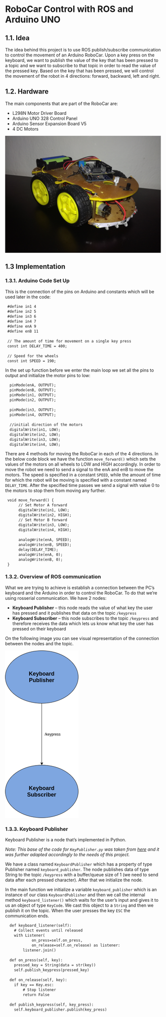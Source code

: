 # RoboCar Control with ROS and Arduino UNO

## 1.1. Idea

The idea behind this project is to use ROS publish/subscribe communication to control the movement of an Arduino RoboCar. Upon a key press on the keyboard, we want to publish the value of the key that has been pressed to a topic and we want to subscribe to that topic in order to read the value of the pressed key. Based on the key that has been pressed, we will control the movement of the robot in 4 directions: forward, backward, left and right.


## 1.2. Hardware
The main components that are part of the RoboCar are:
- L298N Motor Driver Board
- Arduino UNO 328 Control Panel
- Arduino Sensor Expansion Board V5
- 4 DC Motors

<img src="Images/RoboCar.jpg" alt="RoboCar" width="600"/>

## 1.3 Implementation

### 1.3.1. Arduino Code Set Up

This is the connection of the pins on Arduino and constants which will be used later in the code:

     #define in1 4
     #define in2 5
     #define in3 6
     #define in4 7 
     #define enA 9 
     #define enB 11 
     
     // The amount of time for movement on a single key press
     const int DELAY_TIME = 400;
    
     // Speed for the wheels
     const int SPEED = 190;
     
In the set up function before we enter the main loop we set all the pins to output and initialize the motor pins to low:
      
      pinMode(enA, OUTPUT);
      pinMode(enB, OUTPUT);
      pinMode(in1, OUTPUT);
      pinMode(in2, OUTPUT);
      
      pinMode(in3, OUTPUT);
      pinMode(in4, OUTPUT);
    
      //initial direction of the motors
      digitalWrite(in1, LOW);
      digitalWrite(in2, LOW);
      digitalWrite(in3, LOW);
      digitalWrite(in4, LOW);
      
There are 4 methods for moving the RoboCar in each of the 4 directions. In the below code block we have the function `move_forward()` which sets the values of the
motors on all wheels to LOW and HIGH accordingly. In order to move the robot we need to send a signal to the enA and enB to move the motors. 
The speed is specified in a constant `SPEED`, while the amount of time for which the robot will be moving is specified with a constant named `DELAY_TIME`. 
After the specified time passes we send a signal with value 0 to the motors to stop them from moving any further.

     void move_forward() {
          // Set Motor A forward
          digitalWrite(in1, LOW);
          digitalWrite(in2, HIGH);
          // Set Motor B forward
          digitalWrite(in3, LOW);
          digitalWrite(in4, HIGH);
    
          analogWrite(enA, SPEED);
          analogWrite(enB, SPEED);
          delay(DELAY_TIME);
          analogWrite(enA, 0);
          analogWrite(enB, 0);
     }

### 1.3.2. Overview of ROS communication
What we are trying to achieve is establish a connection between the PC’s keyboard and the Arduino in order to control the RoboCar. To do that we’re using rosserial communication. We have 2 nodes:

- **Keyboard Publisher** – this node reads the value of what key the user has pressed and it publishes that data on the topic `/keypress`
- **Keyboard Subscriber** – this node subscribes to the topic `/keypress` and therefore receives the data which lets us know what key the user has pressed on their keyboard

On the following image you can see visual representation of the connection between the nodes and the topic.


<img src="Images/ROS_Publisher_Subscriber.png" alt="ROS Publisher and subscriber topology"/>

### 1.3.3. Keyboard Publisher

Keyboard Publisher is a node that’s implemented in Python.

_Note: This base of the code for `KeyPublisher.py` was taken from <a href="https://answers.ros.org/question/315716/python-node-for-publishing-keyboard-events/">here</a> and it was further adapted accordingly to the needs of this project._ 

We have a class named `KeyboardPublisher` which has a property of type Publisher named `keyboard_publisher`. The node publishes data of type String to the topic `/keypress` with a buffer/queue size of 1 (we need to send data after each pressed character). After that we initialize the node.

In the main function we initialize a variable `keyboard_publisher` which is an instance of our class `KeyboardPublisher` and then we call the internal method `keyboard_listener()` which waits for the user’s input and gives it to us an object of type `KeyCode`. We cast this object to a `String` and then we  publish it on the topic. When the user presses the key `ESC` the communication ends.

      def keyboard_listener(self):
        # Collect events until released
        with Listener(
                on_press=self.on_press,
                on_release=self.on_release) as listener:
            listener.join()

      def on_press(self, key):
        pressed_key = String(data = str(key))
        self.publish_keypress(pressed_key)

      def on_release(self, key):
        if key == Key.esc:
            # Stop listener
            return False
              
      def publish_keypress(self, key_press):
        self.keyboard_publisher.publish(key_press)


